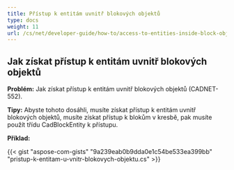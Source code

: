 ```yaml
---
title: Přístup k entitám uvnitř blokových objektů
type: docs
weight: 11
url: /cs/net/developer-guide/how-to/access-to-entities-inside-block-objects/
---
```


## **Jak získat přístup k entitám uvnitř blokových objektů**

**Problém:** Jak získat přístup k entitám uvnitř blokových objektů (CADNET-552).

**Tipy:** Abyste tohoto dosáhli, musíte získat přístup k entitám uvnitř blokových objektů, musíte získat přístup k blokům v kresbě, pak musíte použít třídu CadBlockEntity k přístupu.

**Příklad:**

{{< gist "aspose-com-gists" "9a239eab0b9dda0e1c54be533ea399bb" "pristup-k-entitam-u-vnitr-blokovych-objektu.cs" >}}
